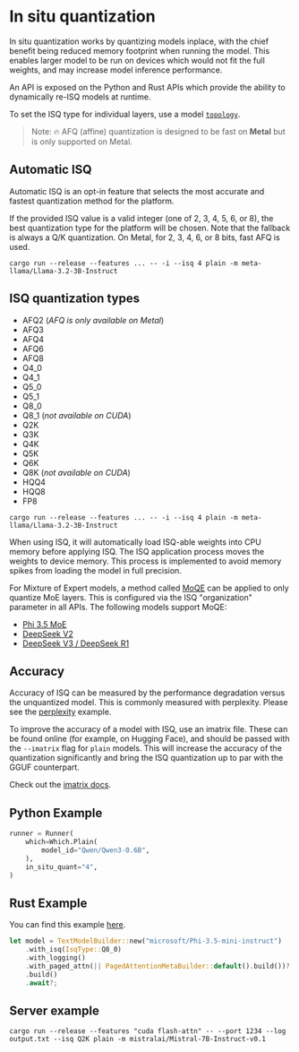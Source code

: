 # In situ quantization

In situ quantization works by quantizing models inplace, with the chief benefit being reduced memory footprint when running the model. This enables larger model to be run on devices which would not fit the full weights, and may increase model inference performance.

An API is exposed on the Python and Rust APIs which provide the ability to dynamically re-ISQ models at runtime.

To set the ISQ type for individual layers, use a model [`topology`](TOPOLOGY.md).

> Note: 🔥 AFQ (affine) quantization is designed to be fast on **Metal** but is only supported on Metal.

## Automatic ISQ

Automatic ISQ is an opt-in feature that selects the most accurate and fastest quantization method for the platform.

If the provided ISQ value is a valid integer (one of 2, 3, 4, 5, 6, or 8), the best quantization type for the platform will be chosen.
Note that the fallback is always a Q/K quantization. On Metal, for 2, 3, 4, 6, or 8 bits, fast AFQ is used.

```
cargo run --release --features ... -- -i --isq 4 plain -m meta-llama/Llama-3.2-3B-Instruct
```

## ISQ quantization types

- AFQ2 (*AFQ is only available on Metal*)
- AFQ3
- AFQ4
- AFQ6
- AFQ8
- Q4_0
- Q4_1
- Q5_0
- Q5_1
- Q8_0
- Q8_1 (*not available on CUDA*)
- Q2K
- Q3K
- Q4K
- Q5K
- Q6K
- Q8K (*not available on CUDA*)
- HQQ4
- HQQ8
- FP8

```
cargo run --release --features ... -- -i --isq 4 plain -m meta-llama/Llama-3.2-3B-Instruct
```

When using ISQ, it will automatically load ISQ-able weights into CPU memory before applying ISQ. The ISQ application process moves the weights to device memory. This process is implemented to avoid memory spikes from loading the model in full precision.

For Mixture of Expert models, a method called [MoQE](https://arxiv.org/abs/2310.02410) can be applied to only quantize MoE layers. This is configured via the ISQ "organization" parameter in all APIs. The following models support MoQE:

- [Phi 3.5 MoE](PHI3.5MOE.md)
- [DeepSeek V2](DEEPSEEKV2.md)
- [DeepSeek V3 / DeepSeek R1](DEEPSEEKV3.md)

## Accuracy

Accuracy of ISQ can be measured by the performance degradation versus the unquantized model.
This is commonly measured with perplexity. Please see the [perplexity](../mistralrs/examples/perplexity/README.md) example.

To improve the accuracy of a model with ISQ, use an imatrix file. These can be found online (for example, on Hugging Face), and should be passed with the `--imatrix` flag for `plain` models. This will increase the accuracy of the quantization significantly and bring the ISQ quantization up to par with the GGUF counterpart.

Check out the [imatrix docs](IMATRIX.md).

## Python Example

```python
runner = Runner(
    which=Which.Plain(
        model_id="Qwen/Qwen3-0.6B",
    ),
    in_situ_quant="4",
)
```

## Rust Example

You can find this example [here](../mistralrs/examples/isq/main.rs).

```rust
let model = TextModelBuilder::new("microsoft/Phi-3.5-mini-instruct")
    .with_isq(IsqType::Q8_0)
    .with_logging()
    .with_paged_attn(|| PagedAttentionMetaBuilder::default().build())?
    .build()
    .await?;
```

## Server example

```
cargo run --release --features "cuda flash-attn" -- --port 1234 --log output.txt --isq Q2K plain -m mistralai/Mistral-7B-Instruct-v0.1
```
